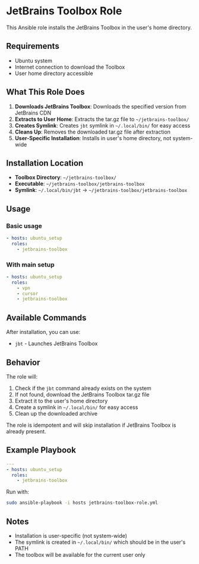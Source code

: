 # JetBrains Toolbox Role

This Ansible role installs the JetBrains Toolbox in the user's home directory.

## Requirements

- Ubuntu system
- Internet connection to download the Toolbox
- User home directory accessible

## What This Role Does

1. **Downloads JetBrains Toolbox**: Downloads the specified version from JetBrains CDN
2. **Extracts to User Home**: Extracts the tar.gz file to `~/jetbrains-toolbox/`
3. **Creates Symlink**: Creates `jbt` symlink in `~/.local/bin/` for easy access
4. **Cleans Up**: Removes the downloaded tar.gz file after extraction
5. **User-Specific Installation**: Installs in user's home directory, not system-wide

## Installation Location

- **Toolbox Directory**: `~/jetbrains-toolbox/`
- **Executable**: `~/jetbrains-toolbox/jetbrains-toolbox`
- **Symlink**: `~/.local/bin/jbt` → `~/jetbrains-toolbox/jetbrains-toolbox`

## Usage

### Basic usage

```yaml
- hosts: ubuntu_setup
  roles:
    - jetbrains-toolbox
```

### With main setup

```yaml
- hosts: ubuntu_setup
  roles:
    - vpn
    - cursor
    - jetbrains-toolbox
```

## Available Commands

After installation, you can use:

- `jbt` - Launches JetBrains Toolbox

## Behavior

The role will:

1. Check if the `jbt` command already exists on the system
2. If not found, download the JetBrains Toolbox tar.gz file
3. Extract it to the user's home directory
4. Create a symlink in `~/.local/bin/` for easy access
5. Clean up the downloaded archive

The role is idempotent and will skip installation if JetBrains Toolbox is already present.

## Example Playbook

```yaml
---
- hosts: ubuntu_setup
  roles:
    - jetbrains-toolbox
```

Run with:

```bash
sudo ansible-playbook -i hosts jetbrains-toolbox-role.yml
```

## Notes

- Installation is user-specific (not system-wide)
- The symlink is created in `~/.local/bin/` which should be in the user's PATH
- The toolbox will be available for the current user only 